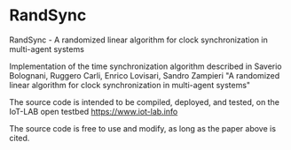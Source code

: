RandSync
========

RandSync - A randomized linear algorithm for clock synchronization in multi-agent systems 

Implementation of the time synchronization algorithm described in
Saverio Bolognani, Ruggero Carli, Enrico Lovisari, Sandro Zampieri
"A randomized linear algorithm for clock synchronization in multi-agent systems"

The source code is intended to be compiled, deployed, and tested, on the IoT-LAB open testbed
https://www.iot-lab.info

The source code is free to use and modify, as long as the paper above is cited.
